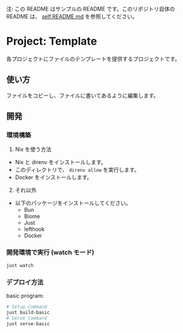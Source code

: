 注: この README はサンプルの README です。このリポジトリ自体の README は、 [self.README.md](self.README.md) を参照してください。

<!-- このファイルは好きなように編集してください。以下に一例を示します。 -->

# Project: Template

各プロジェクトにファイルのテンプレートを提供するプロジェクトです。

## 使い方

ファイルをコピーし、ファイルに書いてあるように編集します。

## 開発

### 環境構築

1. Nix を使う方法

- Nix と direnv をインストールします。
- このディレクトリで、 `direnv allow` を実行します。
- Docker をインストールします。

2. それ以外

- 以下のパッケージをインストールしてください。
  - Bun
  - Biome
  - Just
  - lefthook
  - Docker

### 開発環境で実行 (watch モード)

```sh
just watch
```

### デプロイ方法

basic program:
```sh
# Setup Command
just build-basic
# Serve Command
just serve-basic
```
